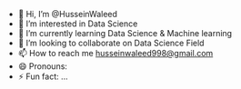 - 👋 Hi, I’m @HusseinWaleed
- 👀 I’m interested in Data Science
- 🌱 I’m currently learning Data Science & Machine learning
- 💞️ I’m looking to collaborate on Data Science Field
- 📫 How to reach me husseinwaleed998@gmail.com
- 😄 Pronouns: 
- ⚡ Fun fact: ...

<!---
HusseinWaleed1/HusseinWaleed1 is a ✨ special ✨ repository because its `README.md` (this file) appears on your GitHub profile.
You can click the Preview link to take a look at your changes.
--->
